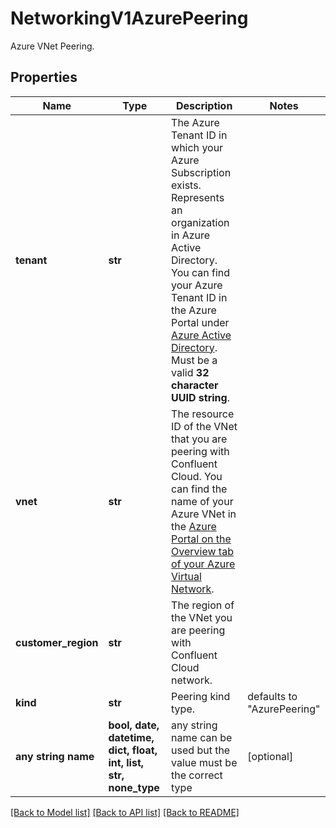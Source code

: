 # NetworkingV1AzurePeering

Azure VNet Peering.

## Properties
Name | Type | Description | Notes
------------ | ------------- | ------------- | -------------
**tenant** | **str** | The Azure Tenant ID in which your Azure Subscription exists. Represents an organization in Azure Active Directory. You can find your Azure Tenant ID in the Azure Portal under [Azure Active Directory](https://portal.azure.com/#blade/Microsoft_AAD_IAM/ActiveDirectoryMenuBlade/Overview). Must be a valid **32 character UUID string**.  | 
**vnet** | **str** | The resource ID of the VNet that you are peering with Confluent Cloud. You can find the name of your Azure VNet in the [Azure Portal on the Overview tab of your Azure Virtual Network](https://portal.azure.com/#blade/HubsExtension/BrowseResource/resourceType/Microsoft.Network%2FvirtualNetworks). | 
**customer_region** | **str** | The region of the VNet you are peering with Confluent Cloud network. | 
**kind** | **str** | Peering kind type. | defaults to "AzurePeering"
**any string name** | **bool, date, datetime, dict, float, int, list, str, none_type** | any string name can be used but the value must be the correct type | [optional]

[[Back to Model list]](../README.md#documentation-for-models) [[Back to API list]](../README.md#documentation-for-api-endpoints) [[Back to README]](../README.md)



